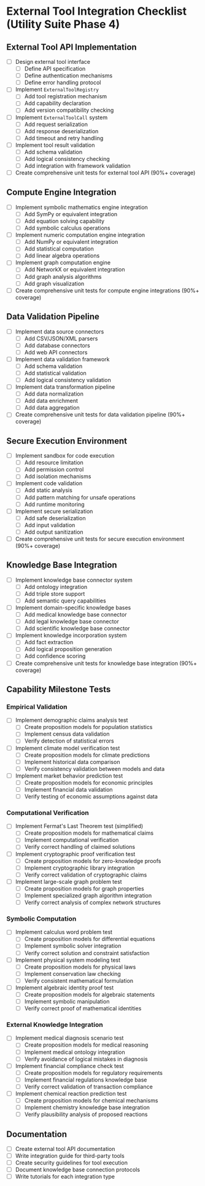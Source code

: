 # External Tool Integration Checklist (Utility Suite Phase 4)

## External Tool API Implementation

- [ ] Design external tool interface
  - [ ] Define API specification
  - [ ] Define authentication mechanisms
  - [ ] Define error handling protocol
- [ ] Implement `ExternalToolRegistry`
  - [ ] Add tool registration mechanism
  - [ ] Add capability declaration
  - [ ] Add version compatibility checking
- [ ] Implement `ExternalToolCall` system
  - [ ] Add request serialization
  - [ ] Add response deserialization
  - [ ] Add timeout and retry handling
- [ ] Implement tool result validation
  - [ ] Add schema validation
  - [ ] Add logical consistency checking
  - [ ] Add integration with framework validation
- [ ] Create comprehensive unit tests for external tool API (90%+ coverage)

## Compute Engine Integration

- [ ] Implement symbolic mathematics engine integration
  - [ ] Add SymPy or equivalent integration
  - [ ] Add equation solving capability
  - [ ] Add symbolic calculus operations
- [ ] Implement numeric computation engine integration
  - [ ] Add NumPy or equivalent integration
  - [ ] Add statistical computation
  - [ ] Add linear algebra operations
- [ ] Implement graph computation engine
  - [ ] Add NetworkX or equivalent integration
  - [ ] Add graph analysis algorithms
  - [ ] Add graph visualization
- [ ] Create comprehensive unit tests for compute engine integrations (90%+ coverage)

## Data Validation Pipeline

- [ ] Implement data source connectors
  - [ ] Add CSV/JSON/XML parsers
  - [ ] Add database connectors
  - [ ] Add web API connectors
- [ ] Implement data validation framework
  - [ ] Add schema validation
  - [ ] Add statistical validation
  - [ ] Add logical consistency validation
- [ ] Implement data transformation pipeline
  - [ ] Add data normalization
  - [ ] Add data enrichment
  - [ ] Add data aggregation
- [ ] Create comprehensive unit tests for data validation pipeline (90%+ coverage)

## Secure Execution Environment

- [ ] Implement sandbox for code execution
  - [ ] Add resource limitation
  - [ ] Add permission control
  - [ ] Add isolation mechanisms
- [ ] Implement code validation
  - [ ] Add static analysis
  - [ ] Add pattern matching for unsafe operations
  - [ ] Add runtime monitoring
- [ ] Implement secure serialization
  - [ ] Add safe deserialization
  - [ ] Add input validation
  - [ ] Add output sanitization
- [ ] Create comprehensive unit tests for secure execution environment (90%+ coverage)

## Knowledge Base Integration

- [ ] Implement knowledge base connector system
  - [ ] Add ontology integration
  - [ ] Add triple store support
  - [ ] Add semantic query capabilities
- [ ] Implement domain-specific knowledge bases
  - [ ] Add medical knowledge base connector
  - [ ] Add legal knowledge base connector
  - [ ] Add scientific knowledge base connector
- [ ] Implement knowledge incorporation system
  - [ ] Add fact extraction
  - [ ] Add logical proposition generation
  - [ ] Add confidence scoring
- [ ] Create comprehensive unit tests for knowledge base integration (90%+ coverage)

## Capability Milestone Tests

### Empirical Validation
- [ ] Implement demographic claims analysis test
  - [ ] Create proposition models for population statistics
  - [ ] Implement census data validation
  - [ ] Verify detection of statistical errors
- [ ] Implement climate model verification test
  - [ ] Create proposition models for climate predictions
  - [ ] Implement historical data comparison
  - [ ] Verify consistency validation between models and data
- [ ] Implement market behavior prediction test
  - [ ] Create proposition models for economic principles
  - [ ] Implement financial data validation
  - [ ] Verify testing of economic assumptions against data

### Computational Verification
- [ ] Implement Fermat's Last Theorem test (simplified)
  - [ ] Create proposition models for mathematical claims
  - [ ] Implement computational verification
  - [ ] Verify correct handling of claimed solutions
- [ ] Implement cryptographic proof verification test
  - [ ] Create proposition models for zero-knowledge proofs
  - [ ] Implement cryptographic library integration
  - [ ] Verify correct validation of cryptographic claims
- [ ] Implement large-scale graph problem test
  - [ ] Create proposition models for graph properties
  - [ ] Implement specialized graph algorithm integration
  - [ ] Verify correct analysis of complex network structures

### Symbolic Computation
- [ ] Implement calculus word problem test
  - [ ] Create proposition models for differential equations
  - [ ] Implement symbolic solver integration
  - [ ] Verify correct solution and constraint satisfaction
- [ ] Implement physical system modeling test
  - [ ] Create proposition models for physical laws
  - [ ] Implement conservation law checking
  - [ ] Verify consistent mathematical formulation
- [ ] Implement algebraic identity proof test
  - [ ] Create proposition models for algebraic statements
  - [ ] Implement symbolic manipulation
  - [ ] Verify correct proof of mathematical identities

### External Knowledge Integration
- [ ] Implement medical diagnosis scenario test
  - [ ] Create proposition models for medical reasoning
  - [ ] Implement medical ontology integration
  - [ ] Verify avoidance of logical mistakes in diagnosis
- [ ] Implement financial compliance check test
  - [ ] Create proposition models for regulatory requirements
  - [ ] Implement financial regulations knowledge base
  - [ ] Verify correct validation of transaction compliance
- [ ] Implement chemical reaction prediction test
  - [ ] Create proposition models for chemical mechanisms
  - [ ] Implement chemistry knowledge base integration
  - [ ] Verify plausibility analysis of proposed reactions

## Documentation
- [ ] Create external tool API documentation
- [ ] Write integration guide for third-party tools
- [ ] Create security guidelines for tool execution
- [ ] Document knowledge base connection protocols
- [ ] Write tutorials for each integration type
